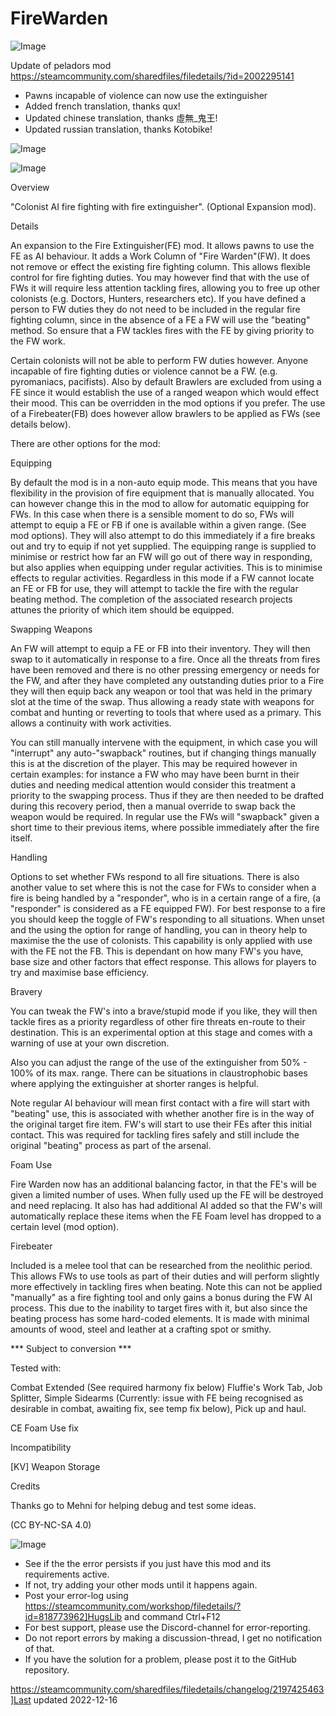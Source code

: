 # FireWarden

![Image](https://i.imgur.com/buuPQel.png)

Update of peladors mod
https://steamcommunity.com/sharedfiles/filedetails/?id=2002295141

- Pawns incapable of violence can now use the extinguisher
- Added french translation, thanks qux!
- Updated chinese translation, thanks 虛無_鬼王!
- Updated russian translation, thanks Kotobike!

![Image](https://i.imgur.com/pufA0kM.png)

	
![Image](https://i.imgur.com/Z4GOv8H.png)

Overview

"Colonist AI fire fighting with fire extinguisher". (Optional Expansion mod).

Details

An expansion to the Fire Extinguisher(FE) mod. It allows pawns to use the FE as AI behaviour. It adds a Work Column of "Fire Warden"(FW). It does not remove or effect the existing fire fighting column. This allows flexible control for fire fighting duties. You may however find that with the use of FWs it will require less attention tackling fires, allowing you to free up other colonists (e.g. Doctors, Hunters, researchers etc). If you have defined a person to FW duties they do not need to be included in the regular fire fighting column, since in the absence of a FE a FW will use the "beating" method. So ensure that a FW tackles fires with the FE by giving priority to the FW work.

Certain colonists will not be able to perform FW duties however. Anyone incapable of fire fighting duties or violence cannot be a FW. (e.g. pyromaniacs, pacifists). Also by default Brawlers are excluded from using a FE since it would establish the use of a ranged weapon which would effect their mood. This can be overridden in the mod options if you prefer. The use of a Firebeater(FB) does however allow brawlers to be applied as FWs (see details below).

There are other options for the mod:

Equipping

By default the mod is in a non-auto equip mode. This means that you have flexibility in the provision of fire equipment that is manually allocated. You can however change this in the mod to allow for automatic equipping for FWs. In this case when there is a sensible moment to do so, FWs will attempt to equip a FE or FB if one is available within a given range. (See mod options). They will also attempt to do this immediately if a fire breaks out and try to equip if not yet supplied. The equipping range is supplied to minimise or restrict how far an FW will go out of there way in responding, but also applies when equipping under regular activities. This is to minimise effects to regular activities. Regardless in this mode if a FW cannot locate an FE or FB for use, they will attempt to tackle the fire with the regular beating method. The completion of the associated research projects attunes the priority of which item should be equipped.

Swapping Weapons

An FW will attempt to equip a FE or FB into their inventory. They will then swap to it automatically in response to a fire. Once all the threats from fires have been removed and there is no other pressing emergency or needs for the FW, and after they have completed any outstanding duties prior to a Fire they will then equip back any weapon or tool that was held in the primary slot at the time of the swap. Thus allowing a ready state with weapons for combat and hunting or reverting to tools that where used as a primary. This allows a continuity with work activities.

You can still manually intervene with the equipment, in which case you will "interrupt" any auto-"swapback" routines, but if changing things manually this is at the discretion of the player. This may be required however in certain examples: for instance a FW who may have been burnt in their duties and needing medical attention would consider this treatment a priority to the swapping process. Thus if they are then needed to be drafted during this recovery period, then a manual override to swap back the weapon would be required. In regular use the FWs will "swapback" given a short time to their previous items, where possible immediately after the fire itself.

Handling

Options to set whether FWs respond to all fire situations. There is also another value to set where this is not the case for FWs to consider when a fire is being handled by a "responder", who is in a certain range of a fire, (a "responder" is considered as a FE equipped FW). For best response to a fire you should keep the toggle of FW's responding to all situations. When unset and the using the option for range of handling, you can in theory help to maximise the the use of colonists. This capability is only applied with use with the FE not the FB. This is dependant on how many FW's you have, base size and other factors that effect response. This allows for players to try and maximise base efficiency.

Bravery

You can tweak the FW's into a brave/stupid mode if you like, they will then tackle fires as a priority regardless of other fire threats en-route to their destination. This is an experimental option at this stage and comes with a warning of use at your own discretion.

Also you can adjust the range of the use of the extinguisher from 50% - 100% of its max. range. There can be situations in claustrophobic bases where applying the extinguisher at shorter ranges is helpful.

Note regular AI behaviour will mean first contact with a fire will start with "beating" use, this is associated with whether another fire is in the way of the original target fire item. FW's will start to use their FEs after this initial contact. This was required for tackling fires safely and still include the original "beating" process as part of the arsenal.

Foam Use

Fire Warden now has an additional balancing factor, in that the FE's will be given a limited number of uses. When fully used up the FE will be destroyed and need replacing. It also has had additional AI added so that the FW's will automatically replace these items when the FE Foam level has dropped to a certain level (mod option).

Firebeater

Included is a melee tool that can be researched from the neolithic period. This allows FWs to use tools as part of their duties and will perform slightly more effectively in tackling fires when beating. Note this can not be applied "manually" as a fire fighting tool and only gains a bonus during the FW AI process. This due to the inability to target fires with it, but also since the beating process has some hard-coded elements. It is made with minimal amounts of wood, steel and leather at a crafting spot or smithy.

*** Subject to conversion ***

Tested with:

Combat Extended (See required harmony fix below)
Fluffie's Work Tab,
Job Splitter,
Simple Sidearms (Currently: issue with FE being recognised as desirable in combat, awaiting fix, see temp fix below),
Pick up and haul.

CE Foam Use fix

Incompatibility

[KV] Weapon Storage


Credits

Thanks go to Mehni for helping debug and test some ideas.


(CC BY-NC-SA 4.0)

![Image](https://i.imgur.com/PwoNOj4.png)



-  See if the the error persists if you just have this mod and its requirements active.
-  If not, try adding your other mods until it happens again.
-  Post your error-log using https://steamcommunity.com/workshop/filedetails/?id=818773962]HugsLib and command Ctrl+F12
-  For best support, please use the Discord-channel for error-reporting.
-  Do not report errors by making a discussion-thread, I get no notification of that.
-  If you have the solution for a problem, please post it to the GitHub repository.



https://steamcommunity.com/sharedfiles/filedetails/changelog/2197425463]Last updated 2022-12-16
